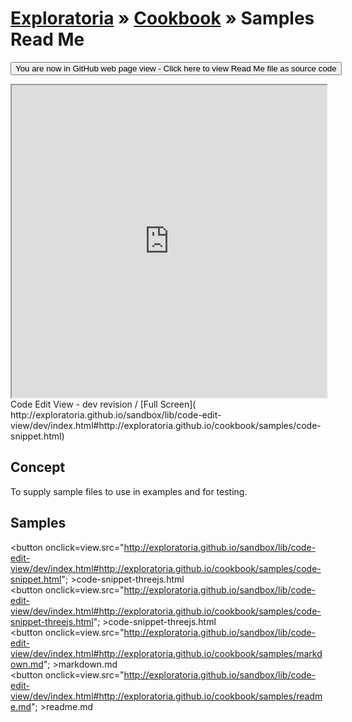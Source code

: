 [Exploratoria]( http://exploratoria.github.io ) &raquo; [Cookbook]( http://exploratoria.github.io/cookbook/ ) &raquo; 
Samples Read Me
===
<span style="display: none"> [You are now in GitHub source code view - click here to view Read Me file as a web page]( http://exploratoria.github.io/cookbook/samples/index.html 'View file as a web page' ) </span>
<input type=button value="You are now in GitHub web page view - Click here to view Read Me file as source code" onclick="window.location.href='https://github.com/exploratoria/exploratoria.github.io/tree/master/cookbook/samples/'" />

<iframe id=view src="http://exploratoria.github.io/sandbox/lib/code-edit-view/dev/index.html#http://exploratoria.github.io/cookbook/samples/code-snippet.html" width=100% height=500px ></iframe>  
Code Edit View - dev revision / [Full Screen]( http://exploratoria.github.io/sandbox/lib/code-edit-view/dev/index.html#http://exploratoria.github.io/cookbook/samples/code-snippet.html)


## Concept

To supply sample files to use in examples and for testing.


## Samples

<span style=display:none; >[For the following samples to display view this Read Me file as a web page]( http://exploratoria.github.io/sandbox/lib/code-edit-view/ "View file as a web page." ) </span>

<button onclick=view.src="http://exploratoria.github.io/sandbox/lib/code-edit-view/dev/index.html#http://exploratoria.github.io/cookbook/samples/code-snippet.html"; >code-snippet-threejs.html</button>  
<button onclick=view.src="http://exploratoria.github.io/sandbox/lib/code-edit-view/dev/index.html#http://exploratoria.github.io/cookbook/samples/code-snippet-threejs.html"; >code-snippet-threejs.html</button>  
<button onclick=view.src="http://exploratoria.github.io/sandbox/lib/code-edit-view/dev/index.html#http://exploratoria.github.io/cookbook/samples/markdown.md"; >markdown.md</button>  
<button onclick=view.src="http://exploratoria.github.io/sandbox/lib/code-edit-view/dev/index.html#http://exploratoria.github.io/cookbook/samples/readme.md"; >readme.md</button> 
